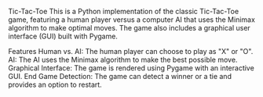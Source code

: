 Tic-Tac-Toe
This is a Python implementation of the classic Tic-Tac-Toe game, featuring a human player versus a computer AI that uses the Minimax algorithm to make optimal moves. The game also includes a graphical user interface (GUI) built with Pygame.

Features
Human vs. AI: The human player can choose to play as "X" or "O".
AI: The AI uses the Minimax algorithm to make the best possible move.
Graphical Interface: The game is rendered using Pygame with an interactive GUI.
End Game Detection: The game can detect a winner or a tie and provides an option to restart.
